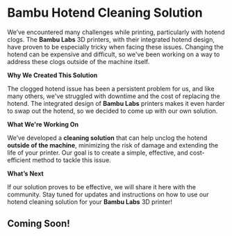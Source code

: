 # Bambu Hotend Cleaning Solution

We’ve encountered many challenges while printing, particularly with hotend clogs. The **Bambu Labs** 3D printers, with their integrated hotend design, have proven to be especially tricky when facing these issues. Changing the hotend can be expensive and difficult, so we've been working on a way to address these clogs outside of the machine itself.

**Why We Created This Solution**

The clogged hotend issue has been a persistent problem for us, and like many others, we've struggled with downtime and the cost of replacing the hotend. The integrated design of **Bambu Labs** printers makes it even harder to swap out the hotend, so we decided to come up with our own solution.

**What We're Working On**

We’ve developed a **cleaning solution** that can help unclog the hotend **outside of the machine**, minimizing the risk of damage and extending the life of your printer. Our goal is to create a simple, effective, and cost-efficient method to tackle this issue.

**What’s Next**

If our solution proves to be effective, we will share it here with the community. Stay tuned for updates and instructions on how to use our hotend cleaning solution for your **Bambu Labs** 3D printer!

## Coming Soon!
